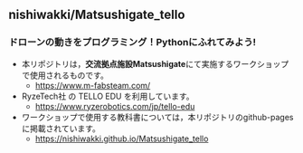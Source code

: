 ## nishiwakki/Matsushigate_tello

### ドローンの動きをプログラミング！Pythonにふれてみよう!
- 本リポジトリは，**交流拠点施設Matsushigate**にて実施するワークショップで使用されるものです。
    - https://www.m-fabsteam.com/
- RyzeTech社 の TELLO EDU を利用しています。
    - https://www.ryzerobotics.com/jp/tello-edu
- ワークショップで使用する教科書については，本リポジトリのgithub-pagesに掲載されています。
    - https://nishiwakki.github.io/Matsushigate_tello
